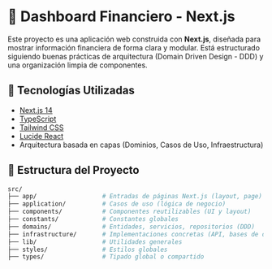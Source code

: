 # 🧾 Dashboard Financiero - Next.js

Este proyecto es una aplicación web construida con **Next.js**, diseñada para mostrar información financiera de forma clara y modular. Está estructurado siguiendo buenas prácticas de arquitectura (Domain Driven Design - DDD) y una organización limpia de componentes.

## 🚀 Tecnologías Utilizadas

- [Next.js 14](https://nextjs.org/)
- [TypeScript](https://www.typescriptlang.org/)
- [Tailwind CSS](https://tailwindcss.com/)
- [Lucide React](https://lucide.dev/)
- Arquitectura basada en capas (Dominios, Casos de Uso, Infraestructura)

## 📁 Estructura del Proyecto

```bash
src/
├── app/                  # Entradas de páginas Next.js (layout, page)
├── application/          # Casos de uso (lógica de negocio)
├── components/           # Componentes reutilizables (UI y layout)
├── constants/            # Constantes globales
├── domains/              # Entidades, servicios, repositorios (DDD)
├── infrastructure/       # Implementaciones concretas (API, bases de datos, etc.)
├── lib/                  # Utilidades generales
├── styles/               # Estilos globales
├── types/                # Tipado global o compartido
